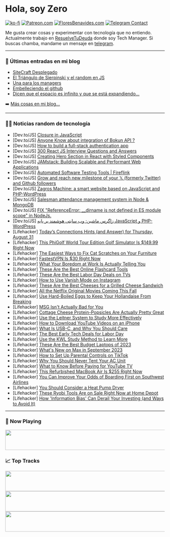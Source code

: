 # Hola, soy Zero

[![ko-fi](https://ko-fi.com/img/githubbutton_sm.svg)](https://ko-fi.com/J3J4N0LUK)
[![Patreon.com](https://img.shields.io/endpoint.svg?url=https%3A%2F%2Fshieldsio-patreon.vercel.app%2Fapi%3Fusername%3Dzerodragon%26type%3Dpatrons&style=for-the-badge)](https://patreon.com/zerodragon)
[![FloresBenavides.com](https://img.shields.io/website?down_message=oops&label=MiBlog&style=for-the-badge&up_message=online&url=https%3A%2F%2Ffloresbenavides.com)](https://floresbenavides.com)
[![Telegram Contact](https://img.shields.io/badge/escr%C3%ADbeme-ZeroDragon-%2326A5E4?style=for-the-badge&logo=telegram)](https://t.me/zerodragon)

Me gusta crear cosas y experimentar con tecnología que no entiendo.
Actualmente trabajo en [ResuelveTuDeuda](http://github.com/resuelve) donde soy Tech Manager.
Si buscas chamba, mandame un mensaje en [telegram](https://t.me/zerodragon).

---

### 📕 Últimas entradas en mi blog
<!-- BLOG-POST-LIST:START -->
- [SiteCraft Desplegado](https://floresbenavides.com/sitecraft-desplegado/)
- [El Triángulo de Sierpinski y el random en JS](https://floresbenavides.com/el-triangulo-de-sierpinski-y-el-random-en-js/)
- [Una para los managers](https://floresbenavides.com/una-para-los-managers/)
- [Embelleciendo el github](https://floresbenavides.com/embelleciendo-el-github/)
- [Dicen que el espacio es infinito y que se está expandiendo…](https://floresbenavides.com/dicen-que-el-espacio-es-infinito-y-que-se-esta-expandiendo/)
<!-- BLOG-POST-LIST:END -->

➡️ [Más cosas en mi blog...](https://floresbenavides.com)

---

### 👨‍💻 Noticias random de tecnología
<!-- TECH-POSTS:START -->
- [Dev.to/JS] [Closure in JavaScript](https://dev.to/abdullah5xm/closure-in-javascript-5dpf)
- [Dev.to/JS] [Anyone Know about integration of Bokun API ?](https://dev.to/jeet404/anyone-knows-aboout-integration-of-bokun-api-4m8o)
- [Dev.to/JS] [How to build a full-stack authentication app](https://dev.to/apisix/how-to-build-a-full-stack-authentication-app-1cp0)
- [Dev.to/JS] [300 React JS Interview Questions and Answers](https://dev.to/in/300-react-js-interview-questions-and-answers-37ah)
- [Dev.to/JS] [Creating Hero Section in React with Styled Components](https://dev.to/ryaddev/creating-hero-section-in-react-with-styled-components-4k0n)
- [Dev.to/JS] [JAMstack: Building Scalable and Performant Web Applications](https://dev.to/codeph112/jamstack-building-scalable-and-performant-web-applications-2b3k)
- [Dev.to/JS] [Automated Software Testing Tools | Fireflink](https://dev.to/fireflink/automated-software-testing-tools-fireflink-33bf)
- [Dev.to/JS] [Grow and reach new milestone of your 𝕏 &lpar;formerly Twitter&rpar; and Github followers](https://dev.to/hellofaizaan/grow-and-reach-new-milestone-of-your-formerly-twitter-and-github-followers-20ep)
- [Dev.to/JS] [Zagros Machine: a smart website based on JavaScript and PHP-WordPress](https://dev.to/arianzagrosmachinery/zagros-machine-a-smart-website-based-on-javascript-and-php-wordpress-175o)
- [Dev.to/JS] [Salesman attendance management system in Node &amp; MongoDB](https://dev.to/jsdevsatish/saleman-attendance-management-system-in-node-mongodb-5b8m)
- [Dev.to/JS] [FIX &quot;ReferenceError: __dirname is not defined in ES module scope&quot; in NodeJs.](https://dev.to/stanon/fix-referenceerror-dirname-is-not-defined-in-es-module-scope-in-nodejs-9lm)
- [Dev.to/JS] [زاگرس ماشین: وب سایتی هوشمند بر پایه JavaScript و PHP-WordPress](https://dev.to/arianzagrosmachinery/zgrs-mshyn-wb-syty-hwshmnd-br-pyh-javascript-w-php-wordpress-2f6n)
- [Lifehacker] [Today’s Connections Hints &lpar;and Answer&rpar; for Thursday, August 31](https://lifehacker.com/connections-answer-today-august-31-2023-1850786694?utm_source=regular)
- [Lifehacker] [This PhiGolf World Tour Edition Golf Simulator Is $149.99 Right Now](https://lifehacker.com/this-phigolf-world-tour-edition-golf-simulator-is-149-1850776895?utm_source=regular)
- [Lifehacker] [The Easiest Ways to Fix Cat Scratches on Your Furniture](https://lifehacker.com/the-easiest-ways-to-fix-cat-scratches-on-your-furniture-1850788704?utm_source=regular)
- [Lifehacker] [FastestVPN Is $30 Right Now](https://lifehacker.com/fastestvpn-is-30-right-now-1850776792?utm_source=regular)
- [Lifehacker] [What Your Boredom at Work Is Actually Telling You](https://lifehacker.com/what-your-boredom-at-work-is-actually-telling-you-1850788112?utm_source=regular)
- [Lifehacker] [These Are the Best Online Flashcard Tools](https://lifehacker.com/these-are-the-best-online-flashcard-tools-1850787618?utm_source=regular)
- [Lifehacker] [These Are the Best Labor Day Deals on TVs](https://lifehacker.com/best-labor-day-tv-deals-1850788728?utm_source=regular)
- [Lifehacker] [How to Use Vanish Mode on Instagram](https://lifehacker.com/how-to-use-vanish-mode-on-instagram-1850788353?utm_source=regular)
- [Lifehacker] [These Are the Best Cheeses for a Grilled Cheese Sandwich](https://lifehacker.com/the-best-cheeses-for-a-grilled-cheese-sandwich-1850009055?utm_source=regular)
- [Lifehacker] [All the Netflix Original Movies Coming This Fall](https://lifehacker.com/all-the-netflix-original-movies-coming-this-fall-1850787679?utm_source=regular)
- [Lifehacker] [Use Hard-Boiled Eggs to Keep Your Hollandaise From Breaking](https://lifehacker.com/use-hard-boiled-eggs-to-keep-your-hollandaise-from-brea-1850787059?utm_source=regular)
- [Lifehacker] [MSG Isn&#39;t Actually Bad for You](https://lifehacker.com/stop-being-afraid-of-msg-1831011967?utm_source=regular)
- [Lifehacker] [Cottage Cheese Protein-Popsicles Are Actually Pretty Great](https://lifehacker.com/cottage-cheese-protein-popsicles-are-actually-pretty-gr-1850787765?utm_source=regular)
- [Lifehacker] [Use the Leitner System to Study More Effectively](https://lifehacker.com/use-the-leitner-system-to-study-more-effectively-1850786716?utm_source=regular)
- [Lifehacker] [How to Download YouTube Videos on an iPhone](https://lifehacker.com/how-to-download-youtube-videos-on-an-iphone-1850787605?utm_source=regular)
- [Lifehacker] [What Is USB-C, and Why You Should Care](https://lifehacker.com/what-is-usb-c-and-why-you-should-care-1850785386?utm_source=regular)
- [Lifehacker] [The Best Early Tech Deals for Labor Day](https://lifehacker.com/the-best-labor-day-tech-deals-you-can-get-early-1850764868?utm_source=regular)
- [Lifehacker] [Use the KWL Study Method to Learn More](https://lifehacker.com/use-the-kwl-study-method-to-learn-more-1850786565?utm_source=regular)
- [Lifehacker] [These Are the Best Budget Laptops of 2023](https://lifehacker.com/the-best-budget-laptops-1850786163?utm_source=regular)
- [Lifehacker] [What&#39;s New on Max in September 2023](https://lifehacker.com/whats-new-on-max-in-september-2023-1850782564?utm_source=regular)
- [Lifehacker] [How to Set Up Parental Controls on TikTok](https://lifehacker.com/how-to-set-up-parental-controls-on-tiktok-1850786215?utm_source=regular)
- [Lifehacker] [Why You Should Never Tent Your AC Unit](https://lifehacker.com/why-you-should-never-tent-your-ac-unit-1850782683?utm_source=regular)
- [Lifehacker] [What to Know Before Paying for YouTube TV](https://lifehacker.com/youtube-tv-review-1850782942?utm_source=regular)
- [Lifehacker] [This Refurbished MacBook Air Is $255 Right Now](https://lifehacker.com/this-refurbished-macbook-air-is-255-right-now-1850782428?utm_source=regular)
- [Lifehacker] [You Can Improve Your Odds of Boarding First on Southwest Airlines](https://lifehacker.com/you-can-improve-your-odds-of-boarding-first-on-southwes-1850785557?utm_source=regular)
- [Lifehacker] [You Should Consider a Heat Pump Dryer](https://lifehacker.com/you-should-consider-a-heat-pump-dryer-1850785513?utm_source=regular)
- [Lifehacker] [These Ryobi Tools Are on Sale Right Now at Home Depot](https://lifehacker.com/these-ryobi-tools-are-on-sale-right-now-at-home-depot-1850785433?utm_source=regular)
- [Lifehacker] [How &#39;Information Bias&#39; Can Derail Your Investing &lpar;and Ways to Avoid It&rpar;](https://lifehacker.com/how-information-bias-can-derail-your-investing-and-way-1850785083?utm_source=regular)<!-- TECH-POSTS:END -->

---

### 🎵 Now Playing
<a href="https://spotify-now-playing-dun.vercel.app/now-playing?open"><img src="https://spotify-now-playing-dun.vercel.app/now-playing" width="540" height="64"></a>

### 📈 Top Tracks
<a href="https://spotify-now-playing-dun.vercel.app/top-tracks?i=1&open"><img src="https://spotify-now-playing-dun.vercel.app/top-tracks?i=1" width="540" height="64"></a>
<a href="https://spotify-now-playing-dun.vercel.app/top-tracks?i=2&open"><img src="https://spotify-now-playing-dun.vercel.app/top-tracks?i=2" width="540" height="64"></a>
<a href="https://spotify-now-playing-dun.vercel.app/top-tracks?i=3&open"><img src="https://spotify-now-playing-dun.vercel.app/top-tracks?i=3" width="540" height="64"></a>
